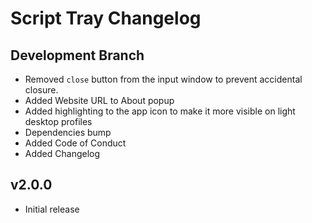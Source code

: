 # Script Tray Changelog

## Development Branch
  - Removed `close` button from the input window to prevent accidental closure.
  - Added Website URL to About popup
  - Added highlighting to the app icon to make it more visible on light desktop profiles
  - Dependencies bump
  - Added Code of Conduct
  - Added Changelog

## v2.0.0
  - Initial release
